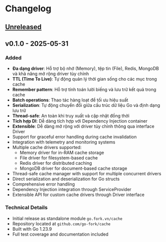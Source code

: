 # Changelog

## [Unreleased]

## v0.1.0 - 2025-05-31

### Added
- **Đa dạng driver**: Hỗ trợ bộ nhớ (Memory), tệp tin (File), Redis, MongoDB và khả năng mở rộng driver tùy chỉnh
- **TTL (Time To Live)**: Tự động quản lý thời gian sống cho các mục trong cache
- **Remember pattern**: Hỗ trợ tính toán lười biếng và lưu trữ kết quả trong cache
- **Batch operations**: Thao tác hàng loạt để tối ưu hiệu suất
- **Serialization**: Tự động chuyển đổi giữa cấu trúc dữ liệu Go và định dạng lưu trữ
- **Thread-safe**: An toàn khi truy xuất và cập nhật đồng thời
- **Tích hợp DI**: Dễ dàng tích hợp với Dependency Injection container
- **Extensible**: Dễ dàng mở rộng với driver tùy chỉnh thông qua interface Driver
- Support for graceful error handling during cache invalidation
- Integration with telemetry and monitoring systems
- Multiple cache drivers supported:
  - Memory driver for in-RAM cache storage
  - File driver for filesystem-based cache
  - Redis driver for distributed caching
  - MongoDB driver for document-based cache storage
- Thread-safe cache manager with support for multiple concurrent drivers
- Direct serialization and deserialization for Go structs
- Comprehensive error handling
- Dependency Injection integration through ServiceProvider
- Extensible API for custom cache drivers through Driver interface

### Technical Details
- Initial release as standalone module `go.fork.vn/cache`
- Repository located at `github.com/go-fork/cache`
- Built with Go 1.23.9
- Full test coverage and documentation included

[Unreleased]: https://github.com/go-fork/cache/compare/v0.1.0...HEAD
[v0.1.0]: https://github.com/go-fork/cache/releases/tag/v0.1.0
